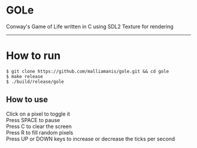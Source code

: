 # GOLe
Conway's Game of Life written in C using SDL2 Texture for rendering

----

# How to run
```
$ git clone https://github.com/malliamanis/gole.git && cd gole
$ make release
$ ./build/release/gole
```

## How to use
Click on a pixel to toggle it <br/>
Press SPACE to pause <br/>
Press C to clear the screen <br/>
Press R to fill random pixels <br/>
Press UP or DOWN keys to increase or decrease the ticks per second

